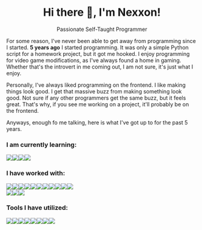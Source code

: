 <p align='center'>
  <h1 align='center'>Hi there 👋, I'm Nexxon!</h1>
  <p align='center'>Passionate Self-Taught Programmer</p>
  <p>For some reason, I've never been able to get away from programming since I started. <b>5 years ago</b> I started programming. It was only a simple Python script for a homework project, but it got me hooked. I enjoy programming for video game modifications, as I've always found a home in gaming. Whether that's the introvert in me coming out, I am not sure, it's just what I enjoy.</p>
  <p>Personally, I've always liked programming on the frontend. I like making things look good. I get that massive buzz from making something look good. Not sure if any other programmers get the same buzz, but it feels great. That's why, if you see me working on a project, it'll probably be on the frontend.</p>
  <p>Anyways, enough fo me talking, here is what I've got up to for the past 5 years.</p>
  <h3>I am currently learning:</h3>
  <div><img src='https://img.shields.io/badge/C%20Sharp-239120.svg?style=for-the-badge&logo=C-Sharp&logoColor=white'><img src='https://img.shields.io/badge/Neutralinojs-F89901.svg?style=for-the-badge&logo=Neutralinojs&logoColor=white'><img src='https://img.shields.io/badge/FiveM-F40552.svg?style=for-the-badge&logo=FiveM&logoColor=white'><img src='https://img.shields.io/badge/TypeScript-3178C6.svg?style=for-the-badge&logo=TypeScript&logoColor=white'></div>
  <h3>I have worked with:</h3>
  <div><img src='https://img.shields.io/badge/JavaScript-F7DF1E.svg?style=for-the-badge&logo=JavaScript&logoColor=black'><img src='https://img.shields.io/badge/CSS3-1572B6.svg?style=for-the-badge&logo=CSS3&logoColor=white'><img src='https://img.shields.io/badge/HTML5-E34F26.svg?style=for-the-badge&logo=HTML5&logoColor=white'><img src='https://img.shields.io/badge/Lua-2C2D72.svg?style=for-the-badge&logo=Lua&logoColor=white'><img src='https://img.shields.io/badge/Python-3776AB.svg?style=for-the-badge&logo=Python&logoColor=white'><img src='https://img.shields.io/badge/Node.js-339933.svg?style=for-the-badge&logo=nodedotjs&logoColor=white'><img src='https://img.shields.io/badge/React-61DAFB.svg?style=for-the-badge&logo=React&logoColor=black'><img src='https://img.shields.io/badge/Next.js-000000.svg?style=for-the-badge&logo=nextdotjs&logoColor=white'><img src='https://img.shields.io/badge/Expo-000020.svg?style=for-the-badge&logo=Expo&logoColor=white'><img src='https://img.shields.io/badge/Discord-5865F2.svg?style=for-the-badge&logo=Discord&logoColor=white'><img src='https://img.shields.io/badge/JSON-000000.svg?style=for-the-badge&logo=JSON&logoColor=white'><br><img src='https://img.shields.io/badge/MySQL-4479A1.svg?style=for-the-badge&logo=MySQL&logoColor=white'><img src='https://img.shields.io/badge/MongoDB-47A248.svg?style=for-the-badge&logo=MongoDB&logoColor=white'><img src='https://img.shields.io/badge/MariaDB-003545.svg?style=for-the-badge&logo=MariaDB&logoColor=white'></div>
  <div>
    <h3>Tools I have utilized:</h3>
    <div><img src='https://img.shields.io/badge/Adobe%20Photoshop-31A8FF.svg?style=for-the-badge&logo=Adobe-Photoshop&logoColor=white'><img src='https://img.shields.io/badge/Adobe%20XD-FF61F6.svg?style=for-the-badge&logo=Adobe-XD&logoColor=white'><img src='https://img.shields.io/badge/Adobe%20Illustrator-FF9A00.svg?style=for-the-badge&logo=Adobe-Illustrator&logoColor=white'><img src='https://img.shields.io/badge/Adobe%20After%20Effects-9999FF.svg?style=for-the-badge&logo=Adobe-After-Effects&logoColor=white'><img src='https://img.shields.io/badge/Photopea-18A497.svg?style=for-the-badge&logo=Photopea&logoColor=white'><img src='https://img.shields.io/badge/FileZilla-BF0000.svg?style=for-the-badge&logo=FileZilla&logoColor=white'><img src='https://img.shields.io/badge/Figma-F24E1E.svg?style=for-the-badge&logo=Figma&logoColor=white'><img src='https://img.shields.io/badge/Heroku-430098.svg?style=for-the-badge&logo=Heroku&logoColor=white'></div>
  </div>
</p> 
